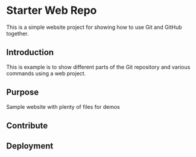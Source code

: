 # Starter Web Repo

This is a simple website project for showing how to use Git and GitHub together.

## Introduction

This is example is to show different parts of the Git repository and various commands using a web project.

## Purpose

Sample website with plenty of files for demos

## Contribute

## Deployment
